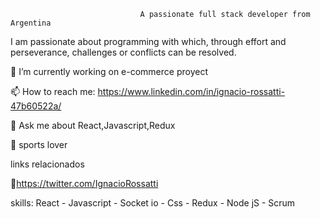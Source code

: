                                  A passionate full stack developer from Argentina

I am passionate about programming with which, through effort and perseverance, challenges or conflicts can be resolved.

🔭 I’m currently working on e-commerce proyect

📫 How to reach me: https://www.linkedin.com/in/ignacio-rossatti-47b60522a/

💬 Ask me about React,Javascript,Redux

🏀 sports lover

links relacionados

🐣https://twitter.com/IgnacioRossatti


skills: React - Javascript - Socket io - Css - Redux - Node jS - Scrum





